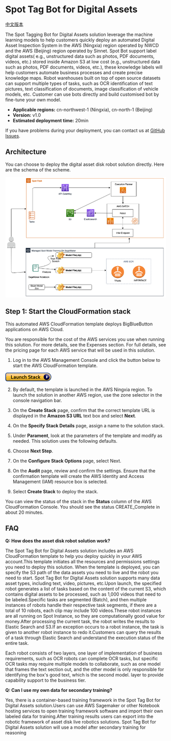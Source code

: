 # Spot Tag Bot for Digital Assets

[中文版本](./README_ZH.md)

The Spot Tagging Bot for Digital Assets solution leverage the machine learning models to help customers quickly deploy an automated Digital Asset Inspection System in the AWS (Ningxia) region operated by NWCD and the AWS (Beijing) region operated by Sinnet. Spot Bot support label digital assets( e.g., unstructured data such as photos, PDF documents, videos, etc.) stored inside Amazon S3 at low cost (e.g., unstructured data such as photos, PDF documents, videos, etc.), these knowledge labels will help customers automate business processes and create precise knowledge maps. Robot warehouses built on top of open source datasets can support multiple types of tasks, such as OCR identification of text pictures, text classification of documents, image classification of vehicle models, etc.  Customer can use bots directly and build customised bot by fine-tune your own model.

- **Applicable regions:** cn-northwest-1 (Ningxia), cn-north-1 (Beijing)
- **Version:** v1.0
- **Estimated deployment time:** 20min

If you have problems during your deployment, you can contact us at [GitHub Issues](https://github.com/aws-samples/spot-tag-bot-for-digital-assets/issues).

## Architecture

You can choose to deploy the digital asset disk robot solution directly. Here are the schema of the scheme.

![Architect](assets/architect.png)

## Step 1: Start the CloudFormation stack

This automated AWS CloudFormation template deploys BigBlueButton applications on AWS Cloud.

You are responsible for the cost of the AWS services you use when running this solution. For more details, see the Expenses section. For full details, see the pricing page for each AWS service that will be used in this solution.

1. Log in to the AWS Management Console and click the button below to start the AWS CloudFormation template.

 [![Launch Stack](assets/launch-stack.png)](https://cn-northwest-1.console.amazonaws.cn/cloudformation/home?region=cn-northwest-1#/stacks/create/template?stackName=spot-bot&templateURL=https:%2F%2Faws-solutions-reference.s3.cn-north-1.amazonaws.com.cn%2Fspot-bot%2Fv1.0.0%2Fspot-bot-china.template)
 
2. By default, the template is launched in the AWS Ningxia region. To launch the solution in another AWS region, use the zone selector in the console navigation bar.

3. On the **Create Stack** page, confirm that the correct template URL is displayed in the **Amazon S3 URL** text box and select **Next**.

4. On the **Specify Stack Details** page, assign a name to the solution stack.

5. Under **Parament**, look at the parameters of the template and modify as needed. This solution uses the following defaults.

2. Choose **Next Step**.

3. On the **Configure Stack Options** page, select Next.

4. On the **Audit** page, review and confirm the settings. Ensure that the confirmation template will create the AWS Identity and Access Management (IAM) resource box is selected.

5. Select **Create Stack** to deploy the stack.

You can view the status of the stack in the **Status** column of the AWS CloudFormation Console. You should see the status CREATE_Complete in about 20 minutes.

## FAQ

**Q: How does the asset disk robot solution work?**

The Spot Tag Bot for Digital Assets solution includes an AWS CloudFormation template to help you deploy quickly in your AWS account.This template initiates all the resources and permissions settings you need to deploy this solution.
When the template is deployed, you can specify the S3 path of the data assets you need to live and the robot you need to start. Spot Tag Bot for Digital Assets solution supports many data asset types, including text, video, pictures, etc.Upon launch, the specified robot generates a list of tasks based on the content of the current S3, which contains digital assets to be processed, such as 1,000 videos that need to be labeled.Specific tasks are segmented (Batch), and then multiple instances of robots handle their respective task segments, if there are a total of 10 robots, each clip may include 100 videos.These robot instances are all running on Spot Instance, so they are computationally good value for money.After processing the current task, the robot writes the results to Elastic Search and S3.If an exception occurs to a robot instance, the task is given to another robot instance to redo it.Customers can query the results of a task through Elastic Search and understand the execution status of the entire task.

Each robot consists of two layers, one layer of implementation of business requirements, such as OCR robots can complete OCR tasks, but specific OCR tasks may require multiple models to collaborate, such as one model that frames the text section out, and the other model is only responsible for identifying the box's good text, which is the second model. layer to provide capability support to the business tier.

**Q: Can I use my own data for secondary training?**

Yes, there is a container-based training framework in the Spot Tag Bot for Digital Assets solution.Users can use AWS Sagemaker or other Notebook hosting services to open training framework software and import their own labeled data for training.After training results users can export into the robotic framework of asset disk live robotics solutions. Spot Tag Bot for Digital Assets solution will use a model after secondary training for reasoning
